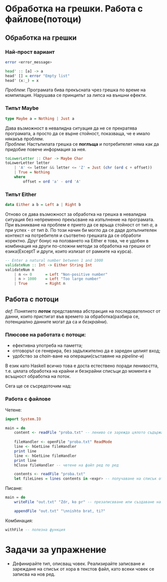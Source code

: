 # Обработка на грешки. Работа с файлове(потоци)

## Обработка на грешки

### Най-прост вариант
```haskell
error <error_message>

head' :: [a] -> a
head' [] = error "Empty list"
head' (x:_) = x
```

*Проблем*: Програмата бива прекъсната чрез грешка по време на компилация. Нарушава се принципът за липса на външни ефекти.

### Типът Maybe
```haskell
type Maybe a = Nothing | Just a
```
Дава възможност в невалидна ситуация да не се прекратява програмата, а просто да се върне стойност, показваща, че е имало някакъв проблем.  
*Проблем*: Настъпилата грешка се **поглъща** и потребителят няма как да придобие повече информация за нея.

```haskell
toLowerLetter :: Char -> Maybe Char
toLowerLetter letter
    | 'A' <= letter && letter <= 'Z' = Just (chr (ord c + offset))
    | True = Nothing
    where
        offset = ord 'a' - ord 'A'
```

### Типът Either
```haskell
data Either a b = Left a | Right b
```
Отново се дава възможност за обработка на грешка в невалидна ситуация без непременно прекъсване на изпълнение на програмата. При възникване на проблем е прието да се връща стойност от тип *а*, а при успех - от тип *b*. По този начин би могло да се даде допълнителен контекст на потребителя и съответно грешката да се обработи коректно.
Друг бонус на ползването на Either е това, че е удобен в комбинация на други по-сложни методи за обработка на грешки от езика(ExceptT и други, които излизат от рамките на курса).

```haskell
-- Enter a natural number between 1 and 1000
validateNum :: Int -> Either String Int
validateNum n
    | n <= 0      = Left "Non-positive number"
    | n > 1000    = Left "Too large number"
    | True        = Right n
```

## Работа с потоци
*def*: Понятието ***поток*** представлява абстракция на последователност от данни, които пристигат във времето за обработка(разбира се, потенциално данните могат да са и *безкрайни*).

### Плюсове на работата с потоци:
- ефективна употреба на паметта;
- отговорът се генерира, без задължително да е зареден целият вход;
- удобство за *chain*-ване на операции(съставяне на *pipeline*-и)

В език като Haskell всичко това е доста естествено поради ленивостта, т.е. цялата обработка на крайни и безкрайни списъци до момента е всъщност обработка на поток.  

Сега ще се съсредоточим над:
### Работа с файлове
Четене:
```haskell
import System.IO

main = do
    content <- readFile "proba.txt" -- лениво се зарежда цялото съдържание на файла
    
    fileHandler <- openFile "proba.txt" ReadMode
    line <- hGetLine fileHandler
    print line
    line <- hGetLine fileHandler
    print line
    hClose fileHandler -- четене на файл ред по ред

    contents <- readFile "proba.txt"
    let fileLines = lines contents in <expr> -- получаване на списък от редове на файл
```
Писане:
```haskell
main = do
    writeFile "out.txt" "Zdr, ko pr" -- презаписвване или създаване на файл

    appendFile "out.txt" "\nnishto brat, ti?"
```

Комбинация:
```haskell
withFile -- полезна функция
```

# Задачи за упражнение
- Дефинирайте тип, описващ човек. Реализирайте записване и зареждане на списък от хора в текстов файл, като всеки човек се записва на нов ред. 